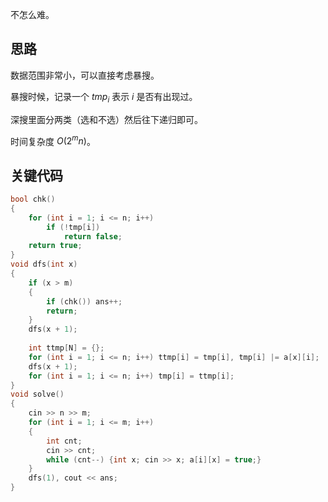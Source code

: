 不怎么难。

## 思路

数据范围非常小，可以直接考虑暴搜。

暴搜时候，记录一个 $tmp_i$ 表示 $i$ 是否有出现过。

深搜里面分两类（选和不选）然后往下递归即可。

时间复杂度 $O(2^m n)$。

## 关键代码

```cpp
bool chk()
{
    for (int i = 1; i <= n; i++)
        if (!tmp[i])
            return false;
    return true;
}
void dfs(int x)
{
    if (x > m)
    {
        if (chk()) ans++;
        return;
    }
    dfs(x + 1);
 
    int ttmp[N] = {};
    for (int i = 1; i <= n; i++) ttmp[i] = tmp[i], tmp[i] |= a[x][i];
    dfs(x + 1);
    for (int i = 1; i <= n; i++) tmp[i] = ttmp[i];
}
void solve()
{
    cin >> n >> m;
    for (int i = 1; i <= m; i++)
    {
        int cnt;
        cin >> cnt;
        while (cnt--) {int x; cin >> x; a[i][x] = true;}
    }
    dfs(1), cout << ans;
}
```
